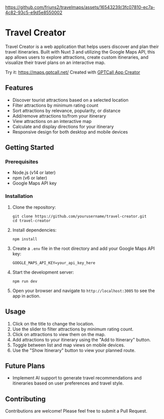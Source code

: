 

https://github.com/friuns2/travelmaps/assets/16543239/3fc07810-ec7a-4c82-93c5-e9d5e8550002


# Travel Creator

Travel Creator is a web application that helps users discover and plan their travel itineraries. Built with Nuxt 3 and utilizing the Google Maps API, this app allows users to explore attractions, create custom itineraries, and visualize their travel plans on an interactive map.

Try it: https://maps.gptcall.net/
Created with [GPTCall App Creator](https://app.gptcall.net/)

## Features

- Discover tourist attractions based on a selected location
- Filter attractions by minimum rating count
- Sort attractions by relevance, popularity, or distance
- Add/remove attractions to/from your itinerary
- View attractions on an interactive map
- Calculate and display directions for your itinerary
- Responsive design for both desktop and mobile devices

## Getting Started

### Prerequisites

- Node.js (v14 or later)
- npm (v6 or later)
- Google Maps API key

### Installation

1. Clone the repository:
   ```
   git clone https://github.com/yourusername/travel-creator.git
   cd travel-creator
   ```

2. Install dependencies:
   ```
   npm install
   ```

3. Create a `.env` file in the root directory and add your Google Maps API key:
   ```
   GOOGLE_MAPS_API_KEY=your_api_key_here
   ```

4. Start the development server:
   ```
   npm run dev
   ```

5. Open your browser and navigate to `http://localhost:3005` to see the app in action.

## Usage

1. Click on the title to change the location.
2. Use the slider to filter attractions by minimum rating count.
3. Click on attractions to view them on the map.
4. Add attractions to your itinerary using the "Add to Itinerary" button.
5. Toggle between list and map views on mobile devices.
6. Use the "Show Itinerary" button to view your planned route.

## Future Plans

- Implement AI support to generate travel recommendations and itineraries based on user preferences and travel style.

## Contributing

Contributions are welcome! Please feel free to submit a Pull Request.
